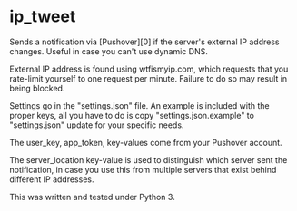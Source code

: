 # ip_tweet
Sends a notification via [Pushover][0] if the server's external IP address 
changes. Useful in case you can't use dynamic DNS.

External IP address is found using wtfismyip.com, which requests that you 
rate-limit yourself to one request per minute. Failure to do so may result in 
being blocked.

Settings go in the "settings.json" file. An example is included with the proper
keys, all you have to do is copy "settings.json.example" to "settings.json" 
update for your specific needs.

The user_key, app_token, key-values come from your Pushover account.

The server_location key-value is used to distinguish which server sent the 
notification, in case you use this from multiple servers that exist behind 
different IP addresses.

This was written and tested under Python 3.
